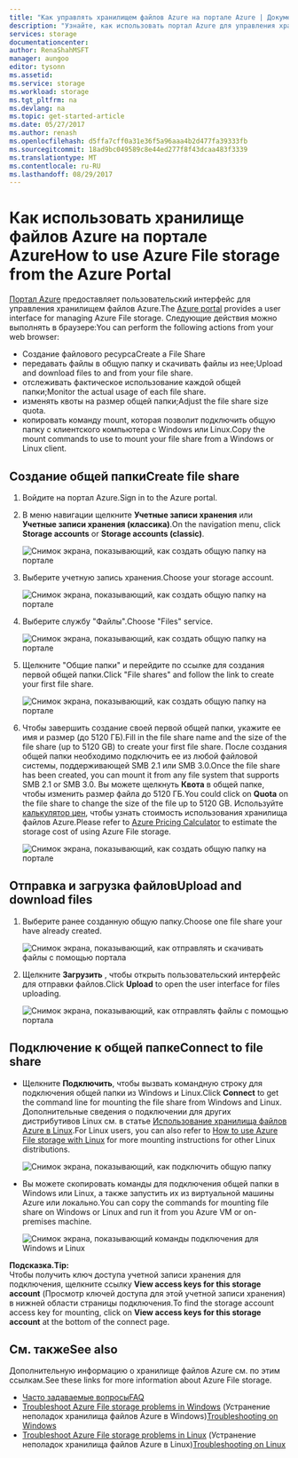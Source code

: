 ```yaml
---
title: "Как управлять хранилищем файлов Azure на портале Azure | Документация Майкрософт"
description: "Узнайте, как использовать портал Azure для управления хранилищем файлов Azure."
services: storage
documentationcenter: 
author: RenaShahMSFT
manager: aungoo
editor: tysonn
ms.assetid: 
ms.service: storage
ms.workload: storage
ms.tgt_pltfrm: na
ms.devlang: na
ms.topic: get-started-article
ms.date: 05/27/2017
ms.author: renash
ms.openlocfilehash: d5ffa7cff0a31e36f5a96aaa4b2d477fa39333fb
ms.sourcegitcommit: 18ad9bc049589c8e44ed277f8f43dcaa483f3339
ms.translationtype: MT
ms.contentlocale: ru-RU
ms.lasthandoff: 08/29/2017
---
```

# <a name="how-to-use-azure-file-storage-from-the-azure-portal"></a><span data-ttu-id="b2a41-103">Как использовать хранилище файлов Azure на портале Azure</span><span class="sxs-lookup"><span data-stu-id="b2a41-103">How to use Azure File storage from the Azure Portal</span></span>
<span data-ttu-id="b2a41-104">[Портал Azure](https://portal.azure.com) предоставляет пользовательский интерфейс для управления хранилищем файлов Azure.</span><span class="sxs-lookup"><span data-stu-id="b2a41-104">The [Azure portal](https://portal.azure.com) provides a user interface for managing Azure File storage.</span></span> <span data-ttu-id="b2a41-105">Следующие действия можно выполнять в браузере:</span><span class="sxs-lookup"><span data-stu-id="b2a41-105">You can perform the following actions from your web browser:</span></span>

* <span data-ttu-id="b2a41-106">Создание файлового ресурса</span><span class="sxs-lookup"><span data-stu-id="b2a41-106">Create a File Share</span></span>
* <span data-ttu-id="b2a41-107">передавать файлы в общую папку и скачивать файлы из нее;</span><span class="sxs-lookup"><span data-stu-id="b2a41-107">Upload and download files to and from your file share.</span></span>
* <span data-ttu-id="b2a41-108">отслеживать фактическое использование каждой общей папки;</span><span class="sxs-lookup"><span data-stu-id="b2a41-108">Monitor the actual usage of each file share.</span></span>
* <span data-ttu-id="b2a41-109">изменять квоты на размер общей папки;</span><span class="sxs-lookup"><span data-stu-id="b2a41-109">Adjust the file share size quota.</span></span>
* <span data-ttu-id="b2a41-110">копировать команду mount, которая позволит подключить общую папку с клиентского компьютера с Windows или Linux.</span><span class="sxs-lookup"><span data-stu-id="b2a41-110">Copy the mount commands to use to mount your file share from a Windows or Linux client.</span></span>

## <a name="create-file-share"></a><span data-ttu-id="b2a41-111">Создание общей папки</span><span class="sxs-lookup"><span data-stu-id="b2a41-111">Create file share</span></span>
1. <span data-ttu-id="b2a41-112">Войдите на портал Azure.</span><span class="sxs-lookup"><span data-stu-id="b2a41-112">Sign in to the Azure portal.</span></span>
2. <span data-ttu-id="b2a41-113">В меню навигации щелкните **Учетные записи хранения** или **Учетные записи хранения (классика)**.</span><span class="sxs-lookup"><span data-stu-id="b2a41-113">On the navigation menu, click **Storage accounts** or **Storage accounts (classic)**.</span></span>
    
    ![Снимок экрана, показывающий, как создать общую папку на портале](./media/storage-how-to-use-files-portal/use-files-portal-create-file-share1.png)

3. <span data-ttu-id="b2a41-115">Выберите учетную запись хранения.</span><span class="sxs-lookup"><span data-stu-id="b2a41-115">Choose your storage account.</span></span>

    ![Снимок экрана, показывающий, как создать общую папку на портале](./media/storage-how-to-use-files-portal/use-files-portal-create-file-share2.png)

4. <span data-ttu-id="b2a41-117">Выберите службу "Файлы".</span><span class="sxs-lookup"><span data-stu-id="b2a41-117">Choose "Files" service.</span></span>

    ![Снимок экрана, показывающий, как создать общую папку на портале](./media/storage-how-to-use-files-portal/use-files-portal-create-file-share3.png)

5. <span data-ttu-id="b2a41-119">Щелкните "Общие папки" и перейдите по ссылке для создания первой общей папки.</span><span class="sxs-lookup"><span data-stu-id="b2a41-119">Click "File shares" and follow the link to create your first file share.</span></span>

    ![Снимок экрана, показывающий, как создать общую папку на портале](./media/storage-how-to-use-files-portal/use-files-portal-create-file-share4.png)

6. <span data-ttu-id="b2a41-121">Чтобы завершить создание своей первой общей папки, укажите ее имя и размер (до 5120 ГБ).</span><span class="sxs-lookup"><span data-stu-id="b2a41-121">Fill in the file share name and the size of the file share (up to 5120 GB) to create your first file share.</span></span> <span data-ttu-id="b2a41-122">После создания общей папки необходимо подключить ее из любой файловой системы, поддерживающей SMB 2.1 или SMB 3.0.</span><span class="sxs-lookup"><span data-stu-id="b2a41-122">Once the file share has been created, you can mount it from any file system that supports SMB 2.1 or SMB 3.0.</span></span> <span data-ttu-id="b2a41-123">Вы можете щелкнуть **Квота** в общей папке, чтобы изменить размер файла до 5120 ГБ.</span><span class="sxs-lookup"><span data-stu-id="b2a41-123">You could click on **Quota** on the file share to change the size of the file up to 5120 GB.</span></span> <span data-ttu-id="b2a41-124">Используйте [калькулятор цен](https://azure.microsoft.com/pricing/calculator/), чтобы узнать стоимость использования хранилища файлов Azure.</span><span class="sxs-lookup"><span data-stu-id="b2a41-124">Please refer to [Azure Pricing Calculator](https://azure.microsoft.com/pricing/calculator/) to estimate the storage cost of using Azure File storage.</span></span>

    ![Снимок экрана, показывающий, как создать общую папку на портале](./media/storage-how-to-use-files-portal/use-files-portal-create-file-share5.png)

## <a name="upload-and-download-files"></a><span data-ttu-id="b2a41-126">Отправка и загрузка файлов</span><span class="sxs-lookup"><span data-stu-id="b2a41-126">Upload and download files</span></span>
1. <span data-ttu-id="b2a41-127">Выберите ранее созданную общую папку.</span><span class="sxs-lookup"><span data-stu-id="b2a41-127">Choose one file share your have already created.</span></span>

    ![Снимок экрана, показывающий, как отправлять и скачивать файлы с помощью портала](./media/storage-how-to-use-files-portal/use-files-portal-upload-file1.png)

2. <span data-ttu-id="b2a41-129">Щелкните **Загрузить** , чтобы открыть пользовательский интерфейс для отправки файлов.</span><span class="sxs-lookup"><span data-stu-id="b2a41-129">Click **Upload** to open the user interface for files uploading.</span></span>

    ![Снимок экрана, показывающий, как отправлять файлы с помощью портала](./media/storage-how-to-use-files-portal/use-files-portal-upload-file2.png)

## <a name="connect-to-file-share"></a><span data-ttu-id="b2a41-131">Подключение к общей папке</span><span class="sxs-lookup"><span data-stu-id="b2a41-131">Connect to file share</span></span>
-  <span data-ttu-id="b2a41-132">Щелкните **Подключить**, чтобы вызвать командную строку для подключения общей папки из Windows и Linux.</span><span class="sxs-lookup"><span data-stu-id="b2a41-132">Click **Connect** to get the command line for mounting the file share from Windows and Linux.</span></span> <span data-ttu-id="b2a41-133">Дополнительные сведения о подключении для других дистрибутивов Linux см. в статье [Использование хранилища файлов Azure в Linux](../storage-how-to-use-files-linux.md).</span><span class="sxs-lookup"><span data-stu-id="b2a41-133">For Linux users, you can also refer to [How to use Azure File storage with Linux](../storage-how-to-use-files-linux.md) for more mounting instructions for other Linux distributions.</span></span>

    ![Снимок экрана, показывающий, как подключить общую папку](./media/storage-how-to-use-files-portal/use-files-portal-connect.png)
-  <span data-ttu-id="b2a41-135">Вы можете скопировать команды для подключения общей папки в Windows или Linux, а также запустить их из виртуальной машины Azure или локально.</span><span class="sxs-lookup"><span data-stu-id="b2a41-135">You can copy the commands for mounting file share on Windows or Linux and run it from you Azure VM or on-premises machine.</span></span>

    ![Снимок экрана, показывающий команды подключения для Windows и Linux](./media/storage-how-to-use-files-portal/use-files-portal-show-mount-commands.png)

<span data-ttu-id="b2a41-137">**Подсказка.**</span><span class="sxs-lookup"><span data-stu-id="b2a41-137">**Tip:**</span></span>  
<span data-ttu-id="b2a41-138">Чтобы получить ключ доступа учетной записи хранения для подключения, щелкните ссылку **View access keys for this storage account** (Просмотр ключей доступа для этой учетной записи хранения) в нижней области страницы подключения.</span><span class="sxs-lookup"><span data-stu-id="b2a41-138">To find the storage account access key for mounting, click on **View access keys for this storage account** at the bottom of the connect page.</span></span>

## <a name="see-also"></a><span data-ttu-id="b2a41-139">См. также</span><span class="sxs-lookup"><span data-stu-id="b2a41-139">See also</span></span>
<span data-ttu-id="b2a41-140">Дополнительную информацию о хранилище файлов Azure см. по этим ссылкам.</span><span class="sxs-lookup"><span data-stu-id="b2a41-140">See these links for more information about Azure File storage.</span></span>

* [<span data-ttu-id="b2a41-141">Часто задаваемые вопросы</span><span class="sxs-lookup"><span data-stu-id="b2a41-141">FAQ</span></span>](../storage-files-faq.md)
* <span data-ttu-id="b2a41-142">[Troubleshoot Azure File storage problems in Windows](storage-troubleshoot-windows-file-connection-problems.md) (Устранение неполадок хранилища файлов Azure в Windows)</span><span class="sxs-lookup"><span data-stu-id="b2a41-142">[Troubleshooting on Windows](storage-troubleshoot-windows-file-connection-problems.md)</span></span>      
* <span data-ttu-id="b2a41-143">[Troubleshoot Azure File storage problems in Linux](storage-troubleshoot-linux-file-connection-problems.md) (Устранение неполадок хранилища файлов Azure в Linux)</span><span class="sxs-lookup"><span data-stu-id="b2a41-143">[Troubleshooting on Linux](storage-troubleshoot-linux-file-connection-problems.md)</span></span>    